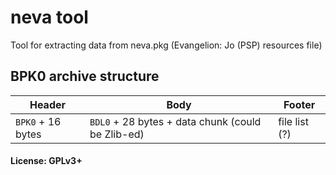 # neva tool
Tool for extracting data from neva.pkg (Evangelion: Jo (PSP) resources file)
## BPK0 archive structure
Header           | Body                                            | Footer
-----------------|-------------------------------------------------|-------
`BPK0` + 16 bytes|`BDL0` + 28 bytes + data chunk (could be Zlib-ed)|file list (?)
#### License: GPLv3+
